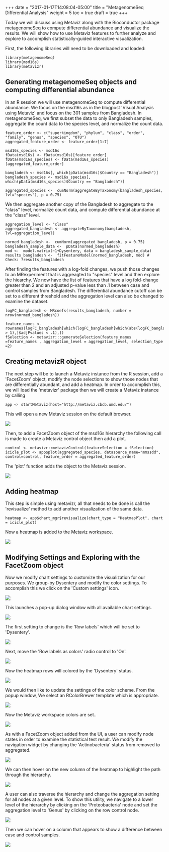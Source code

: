+++
date = "2017-01-17T14:08:04-05:00"
title = "MetagenomeSeq Differential Analysis"
weight = 5
toc = true
draft = true
+++

Today we will discuss using Metaviz along with the Bioconductor package metagenomeSeq to compute differential abundance and visualize the results.  We will show how to use Metaviz features to further analyze and explore to accomplish statistically-guided interactive visualization.

First, the following libraries will need to be downloaded and loaded:
```{r, eval=FALSE}
library(metagenomeSeq)
library(msd16s)
library(metavizr)
```

## Generating metagenomeSeq objects and computing differential abundance

In an R session we will use metagenomeSeq to compute differential abundance.  We focus on the msd16s as in the blogpost 'Visual Analysis using Metaviz' and focus on the 301 samples from Bangladesh.  In metagenomeSeq, we first subset the data to only Bangladesh samples, aggregate the count data to the species level, and normalize the count data.

```{r, eval=FALSE}
feature_order <- c("superkingdom", "phylum", "class", "order", "family", "genus", "species", "OTU")
aggregated_feature_order <- feature_order[1:7]

msd16s_species <- msd16s
fData(msd16s) <- fData(msd16s)[feature_order]
fData(msd16s_species) <- fData(msd16s_species)[aggregated_feature_order]
  
bangladesh <- msd16s[, which(pData(msd16s)$Country == "Bangladesh")]
bangladesh_species <- msd16s_species[, which(pData(msd16s_species)$Country == "Bangladesh")]

aggregated_species <-  cumNorm(aggregateByTaxonomy(bangladesh_species, lvl="species"), p = 0.75)
```

We then aggregate another copy of the Bangladesh to aggregate to the "class" level, normalize count data, and compute differential abundance at the "class" level. 

```{r, eval=False}
aggregation_level <- "class"
aggregated_bangladesh <- aggregateByTaxonomy(bangladesh, lvl=aggregation_level)

normed_bangladesh <-  cumNorm(aggregated_bangladesh, p = 0.75)
bangladesh_sample_data <-  pData(normed_bangladesh)
mod <-  model.matrix(~1+Dysentery, data = bangladesh_sample_data)
results_bangladesh <-  fitFeatureModel(normed_bangladesh, mod) # Check: ?results_bangladesh
```

After finding the features with a log-fold changes, we push those changes to an MRexperiment that is aggreagted to "species" level and then explore the hiearchy. We now have the list of features that have a log fold-change greater than 2 and an adjusted p-value less than .1 between case and control samples from Bangladesh.  The differential abundance cutoff can be set to a different threshold and the aggregation level can also be changed to examine the dataset.

```{r, eval=FALSE}
logFC_bangladesh <- MRcoefs(results_bangladesh, number = nrow(normed_bangladesh))

feature_names <- rownames(logFC_bangladesh[which(logFC_bangladesh[which(abs(logFC_bangladesh$logFC) > 1),]$adjPvalues < .1),]) 
fSelection <- metavizr:::generateSelection(feature_names =feature_names , aggregation_level = aggregation_level, selection_type =2)
```

## Creating metavizR object

The next step will be to launch a Metaviz instance from the R session, add a 'FacetZoom' object, modify the node selections to show those nodes that are differentially abundant, and add a heatmap.  In order to accomplish this, we will load the 'metavizr' package then we will create a Metaviz instance by calling 

```{r, eval=FALSE}
app <- startMetaviz(host="http://metaviz.cbcb.umd.edu/")
```

This will open a new Metaviz session on the default browser.  

![](/images/metaviz/AppInitial.png)

Then, to add a FacetZoom object of the msd16s hierarchy the following call is made to create a Metaviz control object then add a plot. 

```{r, eval=FALSE}
control <- metavizr::metavizControl(featureSelection = fSelection)
icicle_plot <- app$plot(aggregated_species, datasource_name="mmssdd", control=control, feature_order = aggregated_feature_order)
```

The 'plot' function adds the object to the Metaviz session.

![](/images/metaviz/IciclePlotPushed.png)

##  Adding heatmap

This step is simple using metavizr, all that needs to be done is call the 'revisualize' method to add another visualization of the same data.

```{r, eval=FALSE}
heatmap <- app$chart_mgr$revisualize(chart_type = "HeatmapPlot", chart = icicle_plot)
```

Now a heatmap is added to the Metaviz workspace.

![](/images/metaviz/HeatmapAdded.png)

## Modifying Settings and Exploring with the FacetZoom object

Now we modify chart settings to customize the visualization for our purposes. We group-by Dysentery and modify the color settings. To accomplish this we click on the 'Custom settings' icon.

![](/images/metaviz/HeatmapSettingsHover.png)

This launches a pop-up dialog window with all available chart settings.

![](/images/metaviz/HeatmapSettingsPopup.png)

The first setting to change is the 'Row labels' which will be set to 'Dysentery'.

![](/images/metaviz/HeatmapSettingsDysentery.png)

Next, move the 'Row labels as colors' radio control to 'On'.

![](/images/metaviz/HeatmapSettingsGroupByOn.png)

Now the heatmap rows will colored by the 'Dysentery' status.

![](/images/metaviz/HeatmapSettingsComplete.png)

We would then like to update the settings of the color scheme.  From the popup window, We select an RColorBrewer template which is appropriate.

![](/images/metaviz/HeatmapColorSettings.png)

Now the Metaviz workspace colors are set..

![](/images/metaviz/HeatmapColorSettingsComplete.png)

As with a FacetZoom object added from the UI, a user can modify node states in order to examine the statistical test result.  We modify the navigation widget by changing the 'Actinobacteria' status from removed to aggregated. 

![](/images/metaviz/NavigationWidgetActino.png)

We can then hover on the new column of the heatmap to highlight the path through the hierarchy.

![](/images/metaviz/NavigationWidgetActinoHover.png)

A user can also traverse the hierarchy and change the aggregation setting for all nodes at a given level. To show this utility, we navigate to a lower level of the hierarchy by clicking on the 'Proteobacteria' node and set the aggregation level to 'Genus' by clicking on the row control node.

![](/images/metaviz/NavigationWidgetDescendProteoBacteriaSetGenusAsAgg.png)

Then we can hover on a column that appears to show a difference between case and control samples.

![](/images/metaviz/NavigationWidgetHeatmapHoverShigella.png)